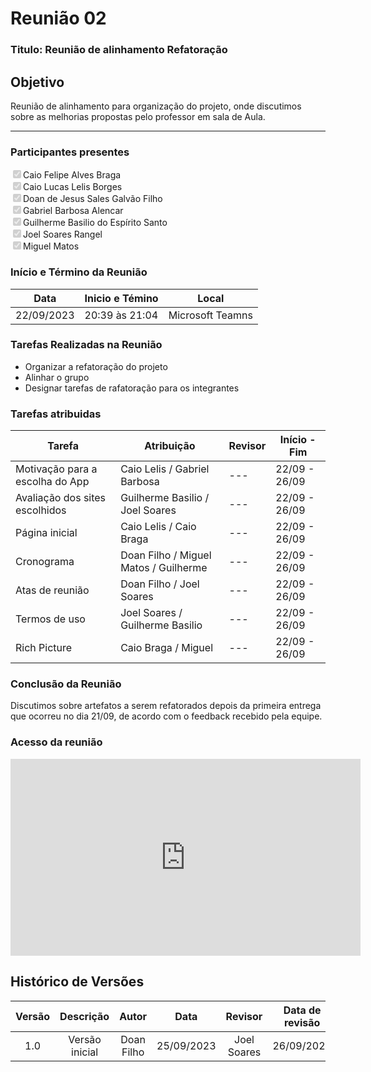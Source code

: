 # **Reunião 02** 
### **Titulo**: Reunião de alinhamento Refatoração

## **Objetivo**
Reunião de alinhamento para organização do projeto, onde discutimos sobre as melhorias propostas pelo professor em sala de Aula.

---
### **Participantes presentes**
<label><input type="checkbox" checked disabled>Caio Felipe Alves Braga</label><br>
<label><input type="checkbox" checked disabled>Caio Lucas Lelis Borges</label><br>
<label><input type="checkbox" checked disabled>Doan de Jesus Sales Galvão Filho</label><br>
<label><input type="checkbox" checked disabled>Gabriel Barbosa Alencar</label><br>
<label><input type="checkbox" checked disabled>Guilherme Basilio do Espírito Santo</label><br>
<label><input type="checkbox" checked disabled>Joel Soares Rangel</label><br>
<label><input type="checkbox" checked disabled>Miguel Matos</label><br>

### **Início e Término da Reunião**

| Data       | Inicio e Témino | Local            |
|------------|-----------------|------------------|
| 22/09/2023 | 20:39 às 21:04  | Microsoft Teamns |

### **Tarefas Realizadas na Reunião**
- Organizar a refatoração do projeto
- Alinhar o grupo
- Designar tarefas de rafatoração para os integrantes


### **Tarefas atribuidas** 


| Tarefa | Atribuição | Revisor | Início  -  Fim|
|--------|------------|---------|----------------|
|Motivação para a escolha do App | Caio Lelis / Gabriel Barbosa  | ---|22/09 - 26/09|
|Avaliação dos sites escolhidos  | Guilherme Basilio / Joel Soares| --- |22/09 - 26/09|   
|Página inicial| Caio Lelis / Caio Braga   | --- | 22/09 - 26/09|
|Cronograma | Doan Filho / Miguel Matos / Guilherme | --- | 22/09 - 26/09 |
|Atas de reunião |Doan Filho / Joel Soares| --- | 22/09 - 26/09|
|Termos de uso |Joel Soares / Guilherme Basilio| --- |22/09 - 26/09| 
|Rich Picture |Caio Braga / Miguel| --- |22/09 - 26/09|



### **Conclusão da Reunião**

Discutimos sobre artefatos a serem refatorados depois da primeira entrega que ocorreu no dia 21/09, de acordo com o feedback recebido pela equipe.

### **Acesso da reunião**

<iframe width="560" height="315" src="https://www.youtube.com/embed/h_7jC28TWFs?si=Dw8gHJaggzHfFNys" title="YouTube video player" frameborder="0" allow="accelerometer; autoplay; clipboard-write; encrypted-media; gyroscope; picture-in-picture; web-share" allowfullscreen></iframe>

## **Histórico de Versões**

 | Versão |          Descrição              |     Autor       |      Data      |   Revisor     |    Data de revisão    |  
|:------:|:-------------------------------:|:---------------:|:--------------:|:-------------:|:---------------------:|
|  1.0   | Versão inicial | Doan Filho  |   25/09/2023   | Joel Soares    |       26/09/2023      |
